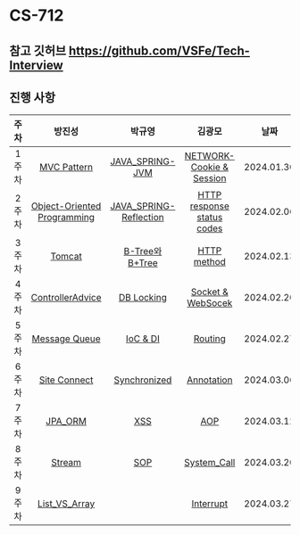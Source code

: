 # CS-712

## 참고 깃허브 https://github.com/VSFe/Tech-Interview

## 진행 사항

| 주차  |                                                               방진성                                                                |                             박규영                              |                                        김광모                                         |    날짜    |
| :---: | :---------------------------------------------------------------------------------------------------------------------------------: | :-------------------------------------------------------------: | :-----------------------------------------------------------------------------------: | :--------: |
| 1주차 |                                           [MVC Pattern](05-ETC/8_MVC%20Pattern/Readme.md)                                           |        [JAVA_SPRING-JVM](07-JAVA_SPRING/1_JVM/Readme.md)        |       [NETWORK-Cookie & Session](03-NETWORK/1_Cookie%20%26%20Session/Readme.md)       | 2024.01.30 |
| 2주차 | [Object-Oriented Programming](05-ETC/4_%EA%B0%9D%EC%B2%B4%EC%A7%80%ED%96%A5%ED%94%84%EB%A1%9C%EA%B7%B8%EB%9E%98%EB%B0%8D/Readme.md) | [JAVA_SPRING-Reflection](07-JAVA_SPRING/4_Reflection/Readme.md) | [HTTP response status codes](03-NETWORK/2_HTTP%20response%20status%20codes/Readme.md) | 2024.02.06 |
| 3주차 |                                            [Tomcat](07-JAVA_SPRING/18_Tomcat/Readme.md)                                             |    [B-Tree와 B+Tree](04-DATABASE/10_B-TREE_B+TREE/Readme.md)    |                  [HTTP method](03-NETWORK/3_Http%20Method/Readme.md)                  | 2024.02.13 |
| 4주차 |                                  [ControllerAdvice](07-JAVA_SPRING/19_ControllerAdvice/Readme.md)                                   |        [DB Locking](04-DATABASE/11_DB-Locking/Readme.md)        |        [Socket & WebSocek](03-NETWORK/5_Socket%20%26%20Web%20Socket/Readme.md)        | 2024.02.20 |
| 5주차 |                                        [Message Queue](05-ETC/17_Message%20Queue/Readme.md)                                         |         [IoC & DI](07-JAVA_SPRING/11_IoC-DI/Readme.md)          |                     [Routing](03-NETWORK/17_Forwarding/Readme.md)                     | 2024.02.27 |
| 6주차 |                                       [Site Connect](03-NETWORK/13_Site%20Connect/Readme.md)                                        |     [Synchronized](07-JAVA_SPRING/7_Synchronized/Readme.md)     |                 [Annotation](07-JAVA_SPRING/17_Annotation/Readme.md)                  | 2024.03.06 |
| 7주차 |                                           [JPA_ORM](07-JAVA_SPRING/15_JPA-ORM/Readme.md)                                            |               [XSS](03-NETWORK/21_XSS/Readme.md)                |                        [AOP](07-JAVA_SPRING/12_AOP/Readme.md)                         | 2024.03.12 |
| 8주차 |                                             [Stream](07-JAVA_SPRING/8_Stream/Readme.md)                                             |               [SOP](03-NETWORK/15_SOP/Readme.md)                |              [System_Call](02-OPERATING_SYSTEM/1.System_Call/Readme.md)               | 2024.03.20 |
| 9주차 |                                 [List_VS_Array](01-DATA_STRUCTURE_ALGORITHM/2_LinkedList/Readme.md)                                 |                                                                 |                [Interrupt](02-OPERATING_SYSTEM/2.Interrupt/Readme.md)                 | 2024.03.27 |
